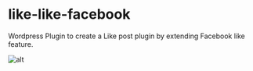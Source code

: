 # like-like-facebook
Wordpress Plugin to create a Like post plugin by extending Facebook like feature.

![alt](https://github.com/buddydevelopers/like-like-facebook/blob/master/fb%20copy.png)
